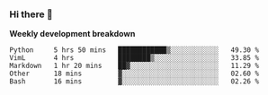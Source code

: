 ### Hi there 👋


**Weekly development breakdown**

<!--START_SECTION:waka-->
```text
Python     5 hrs 50 mins   ████████████▒░░░░░░░░░░░░   49.30 % 
VimL       4 hrs           ████████▒░░░░░░░░░░░░░░░░   33.85 % 
Markdown   1 hr 20 mins    ██▓░░░░░░░░░░░░░░░░░░░░░░   11.29 % 
Other      18 mins         ▓░░░░░░░░░░░░░░░░░░░░░░░░   02.60 % 
Bash       16 mins         ▓░░░░░░░░░░░░░░░░░░░░░░░░   02.26 % 
```
<!--END_SECTION:waka-->
